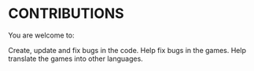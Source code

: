 # CONTRIBUTIONS

You are welcome to:

Create, update and fix bugs in the code.
Help fix bugs in the games.
Help translate the games into other languages.
